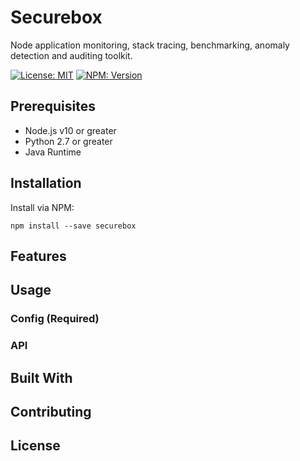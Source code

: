 # Securebox

Node application monitoring, stack tracing, benchmarking, anomaly detection and auditing toolkit.

[![License: MIT](https://img.shields.io/badge/License-MIT-yellow.svg)](https://opensource.org/licenses/MIT) [![NPM: Version](https://img.shields.io/badge/npm-v1.0.0-blue.svg)](https://npmjs.com/package/securebox)

## Prerequisites

- Node.js v10 or greater
- Python 2.7 or greater
- Java Runtime

## Installation

Install via NPM:

`npm install --save securebox`

## Features

## Usage

### Config (Required)

### API

## Built With

## Contributing

## License